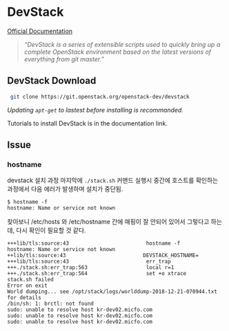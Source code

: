 # DevStack
[Official Documentation](https://docs.openstack.org/devstack/latest/)
> *“DevStack is a series of extensible scripts used to quickly bring up a complete OpenStack environment based on the latest versions of everything from git master.”*

## DevStack Download

``` bash
 git clone https://git.openstack.org/openstack-dev/devstack
```

*Updating ```apt-get``` to lastest before installing is recommanded.*

Tutorials to install DevStack is in the documentation link.

## Issue

### hostname

devstack 설치 과정 마지막에 ```./stack.sh``` 커맨드 실행시 중간에 호스트를 확인하는 과정에서 다음 에러가 발생하며 설치가 중단됨.

```
$ hostname -f
hostname: Name or service not known
```

찾아보니 /etc/hosts 와 /etc/hostname 간에 매핑이 잘 안되어 있어서 그렇다고 하는데, 다시 확인이 필요할 것 같다.

```
+++lib/tls:source:43                         hostname -f
hostname: Name or service not known
++lib/tls:source:43                         DEVSTACK_HOSTNAME=
+++lib/tls:source:43                         err_trap
+++./stack.sh:err_trap:563                   local r=1
+++./stack.sh:err_trap:564                   set +o xtrace
stack.sh failed
Error on exit
World dumping... see /opt/stack/logs/worlddump-2018-12-21-070944.txt for details
/bin/sh: 1: brctl: not found
sudo: unable to resolve host kr-dev02.micfo.com
sudo: unable to resolve host kr-dev02.micfo.com
sudo: unable to resolve host kr-dev02.micfo.com
```
